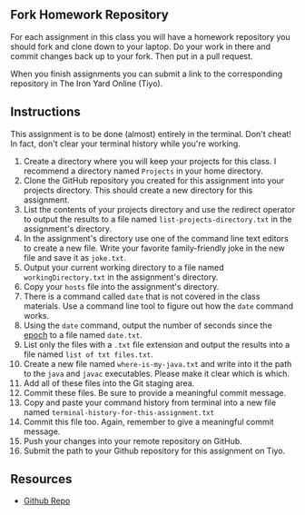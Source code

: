 ## Fork Homework Repository

For each assignment in this class you will have a homework repository you should fork and clone down to your laptop.  Do your work in there and commit changes back up to your fork.  Then put in a pull request.

When you finish assignments you can submit a link to the corresponding repository in The Iron Yard Online (Tiyo).

## Instructions

This assignment is to be done (almost) entirely in the terminal. Don't cheat! In fact, don't clear your terminal history while you're working.

1. Create a directory where you will keep your projects for this class. I recommend a directory named `Projects` in your home directory.
2. Clone the GitHub repository you created for this assignment into your projects directory. This should create a new directory for this assignment.
3. List the contents of your projects directory and use the redirect operator to output the results to a file named `list-projects-directory.txt` in the assignment's directory.
3. In the assignment's directory use one of the command line text editors to create a new file. Write your favorite family-friendly joke in the new file and save it as `joke.txt`.
5.  Output your current working directory to a file named `workingDirectory.txt` in the assignment's directory.
6. Copy your `hosts` file into the assignment's directory.
7. There is a command called `date` that is not covered in the class materials. Use a command line tool to figure out how the `date` command works.
8. Using the `date` command, output the number of seconds since the [epoch](https://en.wikipedia.org/wiki/Unix_time) to a file named `date.txt`.
9. List only the files with a `.txt` file extension and output the results into a file named `list of txt files.txt`.
10. Create a new file named `where-is-my-java.txt` and write into it the path to the `java` and `javac` executables. Please make it clear which is which.
10. Add all of these files into the Git staging area.
11. Commit these files. Be sure to provide a meaningful commit message.
12. Copy and paste your command history from terminal into a new file named `terminal-history-for-this-assignment.txt`
13. Commit this file too. Again, remember to give a meaningful commit message.
14. Push your changes into your remote repository on GitHub.
15. Submit the path to your Github repository for this assignment on Tiyo.

## Resources
* [Github Repo](https://github.com/tiy-lv-java-2016-11/terminal-velocity)
